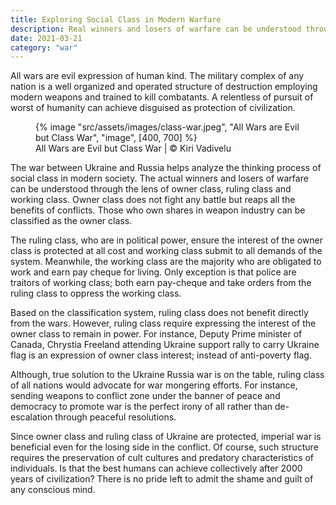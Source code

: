 ```yaml
---
title: Exploring Social Class in Modern Warfare
description: Real winners and losers of warfare can be understood through the lens of owner class, ruling class and working class
date: 2021-03-21
category: "war"
---
```


All wars are evil expression of human kind. The military complex of any nation is a well organized and operated structure of destruction employing modern weapons and trained to kill combatants. A relentless of pursuit of worst of humanity can achieve disguised as protection of civilization.

<!-- excerpt -->

<figure>
{% image "src/assets/images/class-war.jpeg", "All Wars are Evil but Class War", "image", [400, 700] %}
<figcaption>All Wars are Evil but Class War | © Kiri Vadivelu</figcaption>
</figure>

The war between Ukraine and Russia helps analyze the thinking process of social class in modern society. The actual winners and losers of warfare can be understood through the lens of owner class, ruling class and working class. Owner class does not fight any battle but reaps all the benefits of conflicts. Those who own shares in weapon industry can be classified as the owner class.

The ruling class, who are in political power, ensure the interest of the owner class is protected at all cost and working class submit to all demands of the system. Meanwhile, the working class are the majority who are obligated to work and earn pay cheque for living. Only exception is that police are traitors of working class; both earn pay-cheque and take orders from the ruling class to oppress the working class.

Based on the classification system, ruling class does not benefit directly from the wars. However, ruling class require expressing the interest of the owner class to remain in power. For instance, Deputy Prime minister of Canada, Chrystia Freeland attending Ukraine support rally to carry Ukraine flag is an expression of owner class interest; instead of anti-poverty flag.

Although, true solution to the Ukraine Russia war is on the table, ruling class of all nations would advocate for war mongering efforts. For instance, sending weapons to conflict zone under the banner of peace and democracy to promote war is the perfect irony of all rather than de-escalation through peaceful resolutions.

Since owner class and ruling class of Ukraine are protected, imperial war is beneficial even for the losing side in the conflict. Of course, such structure requires the preservation of cult cultures and predatory characteristics of individuals. Is that the best humans can achieve collectively after 2000 years of civilization? There is no pride left to admit the shame and guilt of any conscious mind.
